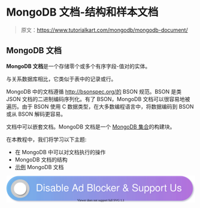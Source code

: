 # MongoDB 文档-结构和样本文档

> 原文：<https://www.tutorialkart.com/mongodb/mongodb-document/>

## MongoDB 文档

**MongoDB 文档**是一个存储零个或多个有序字段-值对的实体。

与关系数据库相比，它类似于表中的记录或行。

MongoDB 中的文档遵循 http://bsonspec.org/的 BSON 规范。BSON 是类 JSON 文档的二进制编码序列化。有了 BSON，MongoDB 文档可以很容易地被遍历。由于 BSON 使用 C 数据类型，在大多数编程语言中，将数据编码到 BSON 或从 BSON 解码更容易。

文档中可以嵌套文档。MongoDB 文档是一个 [MongoDB 集合](https://www.tutorialkart.com/mongodb/mongodb-collection/)的构建块。

在本教程中，我们将学习以下主题:

*   在 MongoDB 中可以对文档执行的操作
*   MongoDB 文档的结构
*   [示例](#Samples) MongoDB 文档

[![](img/925da31b32d6bc3827932f6c8afb11bb.png)](https://www.tutorialkart.com/)